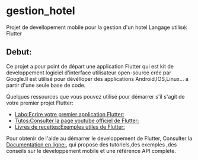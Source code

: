 # gestion_hotel
Projet de devellopement mobile pour la gestion d'un hotel 
Langage utilisé: Flutter

## Debut:

Ce projet a pour point de départ une application Flutter qui est kit de developpement logiciel d'interface
utilisateur open-source crée par Google.Il est utilisé pour dévélloper des applications Android,IOS,Linux...
a partir d'une seule base de code.

Quelques ressources que vous pouvez utilisé pour démarrer s'il s'agit de votre premier projet Flutter:

- [Labo:Ecrire votre premier application Flutter:](https://docs.flutter.dev/get-started/codelab)
- [Tutos:Consulter la page youtube officiel de Flutter:](https://www.youtube.com/@flutterdev)
- [Livres de recettes:Exemples utiles de Flutter:](https://docs.flutter.dev/cookbook)

Pour obtenir de l'aide au démarrer le developpement de Flutter, Consulter la 
[Documentation en ligne:](https://docs.flutter.dev/), qui propose des tutoriels,des exemples ,des conseils 
sur le developpement mobile et une référence API complete.
